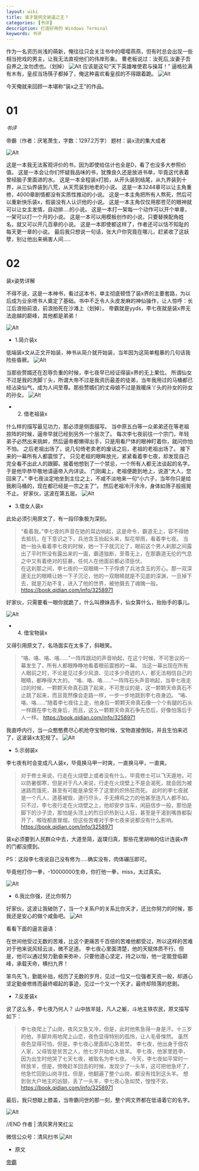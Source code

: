 ```yaml
---
layout: wiki
title: 谁才是网文装逼之王？
categories: [书评]
description: 打造好用的 Windows Terminal
keywords: 书评
---
```


作为一名资历尚浅的萌新，俺往往只会关注书中的嘤嘤燕燕，但有时总会出现一些相当抢戏的男主，让我无法直视他们的伟岸形象。
曹老板说过：汝死后,汝妻子吾自养之,汝勿虑也。（划掉）
![Alt](https://i.loli.net/2021/08/19/Fxu97Rci5TYS2rM.jpg)
应该是这句“天下英雄唯使君与操耳！”
逼格拉满有木有，皇叔当场筷子都掉了，俺这种喜欢看皇叔的不得跟着跪。
![Alt](https://i.loli.net/2021/08/19/C47Fj6VGaBW9tPK.jpg)

今天俺就来回顾一本堪称“装x之王”的作品。

# 01

*书评*

帝霸（作者：厌笔萧生，字数：1297.2万字）
题材：装x流的集大成者

![Alt](https://i.loli.net/2021/08/19/8KFcnkwiI36SDdl.jpg)

这是一本我无法客观评价的书，因为即使给估计也全是D，看了也没多大参照价值。
这是一本会让你们怀疑我品味的书，犹豫良久还是放进书单，毕竟这代表着曾经脑子里面进的水。
这是一本全程装x打脸，从开头装到结尾，从九界装到十界，从三仙界装到八荒，从天荒装到地老的小说。
这是一本3244章可以让主角重修，4000章剧情都没有实质性推动的小说。
这是一本主角把所有人熬死，然后可以重新快乐装x，假装没有人认识他的小说。
这是一本主角仅仅用那苍茫的眼神就可以让女主发情，自动排....的小说。
这是一本打一架每一个动作可以开个单章，一架可以打一个月的小说。
这是一本可以用模板创作的小说，只要替换配角姓名，就又可以开几百章的小说。
这是一本即使都这样了，作者还可以恬不知耻的每天更一章的小说。
最后我只想说一句话，张大户你究竟在哪儿，赶紧收了这妖孽，别让他出来祸害人间.....


# 02

装x姿势详解

不得不说，这是一本神书，看过这本书，单主彻底顿悟了装x界的主要套路，为以后成为业余喷书人奠定了基础。书中不乏令人头皮发麻的神仙操作，让人惊呼：长江后浪拍前浪，前浪拍死在沙滩上（划掉）。
帝霸就是yyds，李七夜就是装x界无法逾越的巅峰，其他都是弟弟！

![Alt](https://i.loli.net/2021/08/19/gb6RKaO2jxXMsDi.jpg)


* 1.简介装x


低端装x文从正文开始装，神书从简介就开始装，当年因为这简单粗暴的几句话我险些昏厥。
![Alt](https://i.loli.net/2021/08/19/tJmxVlHKeg8fcQ6.jpg)

当那些赘婿还在忍辱负重的时候，李七夜早已经证得装x界的无上果位。
所谓仙女不过是我的洗脚丫头，所谓大帝不过是我资历最差的徒弟，当年我用过的马桶都已经沾染仙气，成为人间至尊。那些赘婿们的丈母娘不过是我暖床丫头的孙女的孙女的孙女。
![Alt](https://i.loli.net/2021/08/19/E4ZbVcisJqx1O7w.jpg)


* 2. 借老祖装x


什么样的描写最见功力，那必须是侧面描写。
当中原五白等一众弟弟还在等老祖掠阵的时候，逼帝早就已经到另外一个层次了。
每次李七夜前往一个宗门，年轻弟子必然出来挑衅，然后逼帝都懒得出手，只是用看尸体的眼神盯着你，就问你怕不怕。
之后老祖出场了，说几句倚老卖老的废话之后，老祖的老祖出场了。
接下来的一幕所有人都震惊了。
只见老祖的眼眸放光，紧紧看着李七夜，却发现自己完全看不出此人的跟脚。接着他想到了一个禁忌，一个所有人都无法谈起的名字。于是他毕恭毕敬地请逼帝入内详谈。
门刚阖上，老祖便跪到地上，说道“大人，您回来了。”
李七夜淡定地坐到主位之上，不咸不淡地来一句“小六子，当年你只是给我刷马桶的，现在都已经是一宗之主了”。
然后老祖冷汗泠泠，身体如筛子般摇晃不止。
好家伙，这波在第五层。
![Alt](https://i.loli.net/2021/08/19/5tT2vcqemg7pFo8.jpg)

* 3.借女人装x

此处必须引用原文了，有一段印象极为深刻。

> “看着我。”李七夜的声音在她的耳边响起，这是命令，霸道无上，容不得她去抵抗，在下意识之下，兵池含玉抬起头来，梨花带雨，看着李七夜。    当她一抬头看着李七夜的时候，她一下子就沉沦了，眼前这个男人刹那之间露出了平时所没有露出来的一面，霸道独断，至尊无上，在那霸道无伦的气息之中又有着绝对的狂暴，任何人在他面前都必须臣伏。    
在这刹那之间，李七夜的一双眼睛一下子俘虏了兵池含玉的芳心。那一双深邃无比的眼睛让她一下子沉沦，他的一双眼睛就是不见底的深渊，一旦掉下去，就是万劫不复，进入了他的世界，被他摄去了魂魄一般。
https://book.qidian.com/info/3258971


好家伙，只需要看一眼你就跪了，什么叫撩妹高手，仙女算什么，抬抬手的事儿。

![Alt](https://i.loli.net/2021/08/19/CL8DbM9erpYNOvw.jpg)


* 4. 借宝物装x

又得引用原文了，名场面实在太多了，斜眼笑。

> “咯、咯、咯、咯……”一阵阵跳动的声音响起，在这个时候，不可思议的一幕发生了，所有人都眼睁睁地看着眼前震撼的一幕。
  当这一幕出现在所有人眼前之时，不论是见过多少风浪、见过多少奇迹的人，都无法相信自己的眼睛，都睁得大大的。
 “咯、咯、咯……”一阵阵石头声音响起，当李七夜走过的时候，一颗颗天命真石跳了起来，不可思议的是，这一颗颗天命真石不止跳了起来，而且竟然像会走路一样，一步一步地跳到李七夜身边。
“咯、咯、咯……”随着李七夜往上走，他身后一颗颗天命真石像一个个有腿的石头一样跟在李七夜身后，而且，这么一颗颗天命真石争先恐后，好像怕落后于人一样。
https://book.qidian.com/info/3258971

我直呼内行，当一众憨憨费尽心机抢夺宝物时候，宝物直接倒贴，并且生怕来迟了，这波装x太犯规了。
![Alt](https://i.loli.net/2021/08/19/fiwgNpFsQaO6SM1.jpg)

* 5.示弱装x

李七夜有时会变成凡人装x，毕竟换马甲一时爽，一直换马甲，一直爽。

> 对于修士来说，行走在火烧壁上或者没有什么，毕竟修士可以飞天遁地，可以防暑御寒，但是对于凡人来说，行走在火烧壁上不是会渴死，就会因为被迷路而饿死，甚至有可能是承受不了这里的炽热狂而死。 
此时的李七夜就是一个凡人，道基被毁，道行尽头，手无缚鸡之力的他甚至连凡人都不如。只不过，李七夜行走在火烧壁之上，他却安步当车，闲庭信步一般，那怕是脚下的沙子烫，那怕是头顶上的烈日炽热到让人狂，甚至是干渴到嘴唇都裂开了，喉咙都直冒烟，但这些苦难对于李七夜来说都没有什么影响。
https://book.qidian.com/info/3258971

装x必须要到人民群众中去，大道至简，返璞归真，那些花里胡哨的估计连装x界的门都没摸到。

PS：这段李七夜说自己没有修为.....确实没有，肉体碾压即可。

毕竟他打你一拳，-10000000生命，你打他一拳，miss，太过真实。

![Alt](https://i.loli.net/2021/08/19/hQXT61nPKBsJjDM.jpg)

* 6.我比你强，还比你努力

好家伙，这波让我破防了，当一个关系户的关系比你天才，还比你努力的时候，那我还是安心的做个咸鱼吧。
![Alt](https://i.loli.net/2021/08/19/Wdp8SD3lRVB2xuM.jpg)

看看下面的逼言逼语：

在世间他受过无数的苦难，比这个更痛苦千百倍的苦难他都受过，所以这样的苦难对于他来说风轻云淡，微不足道。
李七夜心里面清楚，他的天赋体质不行，但是，他可以通过努力勤奋来弥补，只要他道心坚定，持之以恒，他一定能登临巅峰，承载天命，横扫九界！

笨鸟先飞，勤能补拙，经历了无数的岁月，见过一位又一位强者天资一般，却道心坚定勤奋修练而最终崛起的事迹，见过一个又一个天才，最终却陨落的悲剧。

* 7.反差装x

说了这么多，李七夜乃何人？
山中放羊娃，凡人之躯，斗地主铁农民，原文描写如下：
>   李七夜爬上了山岗，夜风又急又冷，但是，此时他焦急得一身是汗。十三岁的他，手脚并用地爬上山峦，夜色显得特别的孤怜，让人毛骨悚然。
虽然夜色显得可怕，但是，李七夜心里面却心急若焚。
李七夜，他出身于佃农人家，父母皆是贫苦之人，他七岁开始给人放羊。
李七夜，他家里姓李，因为出生时他哭了七天七夜，被取名为李七夜。
今天，李七夜如平常时一样放羊，但是，傍晚赶羊回去的时候，发现少了一头羊，这可把他急坏了，他急忙回到山岗寻找，但是，他翻遍了整个山岗，都没有找到这头羊。
想到张大户地主的凶狠，丢了一头羊，李七夜心急如焚，惶惶不安。
https://book.qidian.com/info/3258971

最后，我只想献上膝盖，当帝霸问世的那一刻，整个网文界都在低语着它的名字。

![Alt](https://i.loli.net/2021/08/19/9NXCRnj2VT5flL1.jpg)

//END
作者 | 清风霁月笑红尘

微信公众号：清风扫书
![Alt](https://i.loli.net/2021/08/19/vWx1b2LPVmRQrcY.jpg)


* 原文

[帝霸](https://2640yang.github.io/2021/08/19/帝霸/)

